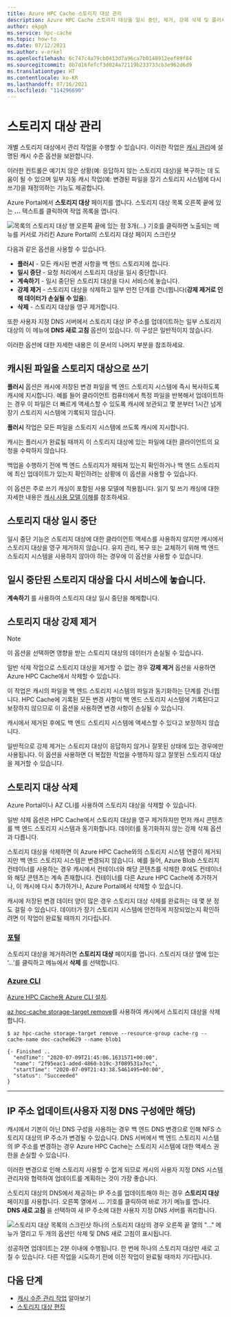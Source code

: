 ```yaml
---
title: Azure HPC Cache 스토리지 대상 관리
description: Azure HPC Cache 스토리지 대상을 일시 중단, 제거, 강제 삭제 및 플러시하는 방법
author: ekpgh
ms.service: hpc-cache
ms.topic: how-to
ms.date: 07/12/2021
ms.author: v-erkel
ms.openlocfilehash: 6c747c4a79cb0413d7a96ca7b0148912eef89f84
ms.sourcegitcommit: 8b7d16fefcf3d024a72119b233733cb3e962d6d9
ms.translationtype: HT
ms.contentlocale: ko-KR
ms.lasthandoff: 07/16/2021
ms.locfileid: "114296690"
---
```

# <a name="manage-storage-targets"></a>스토리지 대상 관리

개별 스토리지 대상에서 관리 작업을 수행할 수 있습니다. 이러한 작업은 [캐시 관리](hpc-cache-manage.md)에 설명된 캐시 수준 옵션을 보완합니다.

이러한 컨트롤은 예기치 않은 상황(예: 응답하지 않는 스토리지 대상)을 복구하는 데 도움이 될 수 있으며 일부 자동 캐시 작업(예: 변경된 파일을 장기 스토리지 시스템에 다시 쓰기)을 재정의하는 기능도 제공합니다.

Azure Portal에서 **스토리지 대상** 페이지를 엽니다. 스토리지 대상 목록 오른쪽 끝에 있는 **...** 텍스트를 클릭하여 작업 목록을 엽니다.

![목록의 스토리지 대상 행 오른쪽 끝에 있는 점 3개(...) 기호를 클릭하면 노출되는 메뉴를 커서로 가리킨 Azure Portal의 스토리지 대상 페이지 스크린샷](media/storage-target-manage-options.png)

다음과 같은 옵션을 사용할 수 있습니다.

* **플러시** - 모든 캐시된 변경 사항을 백 엔드 스토리지에 씁니다.
* **일시 중단** - 요청 처리에서 스토리지 대상을 일시 중단합니다.
* **계속하기** - 일시 중단된 스토리지 대상을 다시 서비스에 놓습니다.
* **강제 제거** - 스토리지 대상을 삭제하고 일부 안전 단계를 건너뜁니다(**강제 제거로 인해 데이터가 손실될 수 있음**).
* **삭제** - 스토리지 대상을 영구 제거합니다.

또한 사용자 지정 DNS 서버에서 스토리지 대상 IP 주소를 업데이트하는 일부 스토리지 대상의 이 메뉴에 **DNS 새로 고침** 옵션이 있습니다. 이 구성은 일반적이지 않습니다.

이러한 옵션에 대한 자세한 내용은 이 문서의 나머지 부분을 참조하세요.

## <a name="write-cached-files-to-the-storage-target"></a>캐시된 파일을 스토리지 대상으로 쓰기

**플러시** 옵션은 캐시에 저장된 변경 파일을 백 엔드 스토리지 시스템에 즉시 복사하도록 캐시에 지시합니다. 예를 들어 클라이언트 컴퓨터에서 특정 파일을 반복해서 업데이트하는 경우 이 파일은 더 빠르게 액세스할 수 있도록 캐시에 보관되고 몇 분부터 1시간 넘게 장기 스토리지 시스템에 기록되지 않습니다.

**플러시** 작업은 모든 파일을 스토리지 시스템에 쓰도록 캐시에 지시합니다.

캐시는 플러시가 완료될 때까지 이 스토리지 대상에 있는 파일에 대한 클라이언트의 요청을 수락하지 않습니다.

백업을 수행하기 전에 백 엔드 스토리지가 채워져 있는지 확인하거나 백 엔드 스토리지에 최신 업데이트가 있는지 확인하려는 상황에 이 옵션을 사용할 수 있습니다.

이 옵션은 주로 쓰기 캐싱이 포함된 사용 모델에 적용됩니다. 읽기 및 쓰기 캐싱에 대한 자세한 내용은 [캐시 사용 모델 이해](cache-usage-models.md)를 참조하세요.

## <a name="suspend-a-storage-target"></a>스토리지 대상 일시 중단

일시 중단 기능은 스토리지 대상에 대한 클라이언트 액세스를 사용하지 않지만 캐시에서 스토리지 대상을 영구 제거하지 않습니다. 유지 관리, 복구 또는 교체하기 위해 백 엔드 스토리지 시스템을 사용하지 않아야 하는 경우에 이 옵션을 사용할 수 있습니다.

## <a name="put-a-suspended-storage-target-back-in-service"></a>일시 중단된 스토리지 대상을 다시 서비스에 놓습니다.

**계속하기** 를 사용하여 스토리지 대상 일시 중단을 해제합니다.

## <a name="force-remove-a-storage-target"></a>스토리지 대상 강제 제거

> [!NOTE]
> 이 옵션을 선택하면 영향을 받는 스토리지 대상의 데이터가 손실될 수 있습니다.

일반 삭제 작업으로 스토리지 대상을 제거할 수 없는 경우 **강제 제거** 옵션을 사용하면 Azure HPC Cache에서 삭제할 수 있습니다.

이 작업은 캐시의 파일을 백 엔드 스토리지 시스템의 파일과 동기화하는 단계를 건너뜁니다. HPC Cache에 기록된 모든 변경 사항이 백 엔드 스토리지 시스템에 기록된다고 보장하지 않으므로 이 옵션을 사용하면 변경 사항이 손실될 수 있습니다.

캐시에서 제거된 후에도 백 엔드 스토리지 시스템에 액세스할 수 있다고 보장하지 않습니다.

일반적으로 강제 제거는 스토리지 대상이 응답하지 않거나 잘못된 상태에 있는 경우에만 사용됩니다. 이 옵션을 사용하면 더 복잡한 작업을 수행하지 않고 잘못된 스토리지 대상을 제거할 수 있습니다.
<!-- https://msazure.visualstudio.com/One/_workitems/edit/8267141 -->

## <a name="delete-a-storage-target"></a>스토리지 대상 삭제

Azure Portal이나 AZ CLI를 사용하여 스토리지 대상을 삭제할 수 있습니다.

일반 삭제 옵션은 HPC Cache에서 스토리지 대상을 영구 제거하지만 먼저 캐시 콘텐츠를 백 엔드 스토리지 시스템과 동기화합니다. 데이터를 동기화하지 않는 강제 삭제 옵션과 다릅니다.

스토리지 대상을 삭제하면 이 Azure HPC Cache와의 스토리지 시스템 연결이 제거되지만 백 엔드 스토리지 시스템은 변경되지 않습니다. 예를 들어, Azure Blob 스토리지 컨테이너를 사용하는 경우 캐시에서 컨테이너와 해당 콘텐츠를 삭제한 후에도 컨테이너와 해당 콘텐츠는 계속 존재합니다. 컨테이너를 다른 Azure HPC Cache에 추가하거나, 이 캐시에 다시 추가하거나, Azure Portal에서 삭제할 수 있습니다.

캐시에 저장된 변경 데이터 양이 많은 경우 스토리지 대상 삭제를 완료하는 데 몇 분 정도 걸릴 수 있습니다. 데이터가 장기 스토리지 시스템에 안전하게 저장되었는지 확인하려면 이 작업이 완료될 때까지 기다립니다.

### <a name="portal"></a>[포털](#tab/azure-portal)

스토리지 대상을 제거하려면 **스토리지 대상** 페이지를 엽니다. 스토리지 대상 옆에 있는 ‘...’를 클릭하고 메뉴에서 **삭제** 를 선택합니다.

### <a name="azure-cli"></a>[Azure CLI](#tab/azure-cli)

[Azure HPC Cache용 Azure CLI 설치](./az-cli-prerequisites.md).

[az hpc-cache storage-target remove](/cli/azure/hpc-cache/storage-target#az_hpc_cache_storage_target_remove)를 사용하여 캐시에서 스토리지 대상을 삭제합니다.

```azurecli
$ az hpc-cache storage-target remove --resource-group cache-rg --cache-name doc-cache0629 --name blob1

{- Finished ..
  "endTime": "2020-07-09T21:45:06.1631571+00:00",
  "name": "2f95eac1-aded-4860-b19c-3f089531a7ec",
  "startTime": "2020-07-09T21:43:38.5461495+00:00",
  "status": "Succeeded"
}
```

---

## <a name="update-ip-address-custom-dns-configurations-only"></a>IP 주소 업데이트(사용자 지정 DNS 구성에만 해당)

캐시에서 기본이 아닌 DNS 구성을 사용하는 경우 백 엔드 DNS 변경으로 인해 NFS 스토리지 대상의 IP 주소가 변경될 수 있습니다. DNS 서버에서 백 엔드 스토리지 시스템의 IP 주소를 변경하는 경우 Azure HPC Cache는 스토리지 시스템에 대한 액세스 권한을 손실할 수 있습니다.

이러한 변경으로 인해 스토리지 사용할 수 없게 되므로 캐시의 사용자 지정 DNS 시스템 관리자와 협력하여 업데이트를 계획하는 것이 가장 좋습니다.

스토리지 대상의 DNS에서 제공하는 IP 주소를 업데이트해야 하는 경우 **스토리지 대상** 페이지를 사용합니다. 오른쪽 열에서 **...** 기호를 클릭하여 바로 가기 메뉴를 엽니다. **DNS 새로 고침** 을 선택하여 새 IP 주소에 대한 사용자 지정 DNS 서버를 쿼리합니다.

![스토리지 대상 목록의 스크린샷 하나의 스토리지 대상의 경우 오른쪽 끝 열의 "..." 메뉴가 열리고 두 개의 옵션인 삭제 및 DNS 새로 고침이 표시됩니다.](media/refresh-dns.png) <!-- update screenshot if possible -->

성공하면 업데이트는 2분 이내에 수행됩니다. 한 번에 하나의 스토리지 대상만 새로 고칠 수 있습니다. 다른 작업을 시도하기 전에 이전 작업이 완료될 때까지 기다립니다.

## <a name="next-steps"></a>다음 단계

* [캐시 수준 관리 작업](hpc-cache-manage.md) 알아보기
* [스토리지 대상 편집](hpc-cache-edit-storage.md)
